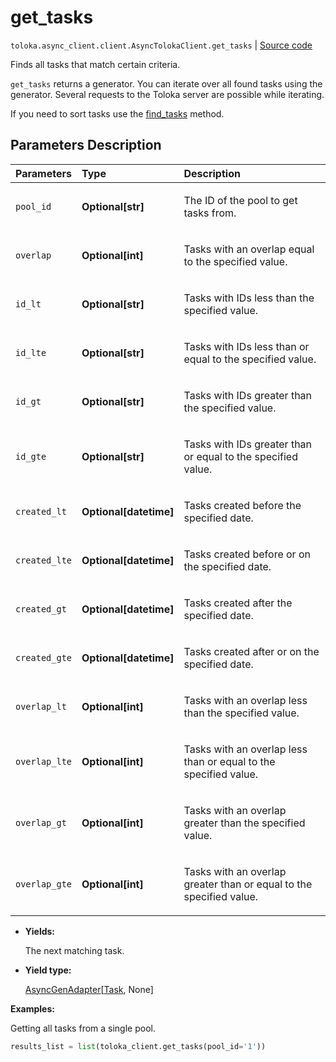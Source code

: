 # get_tasks
`toloka.async_client.client.AsyncTolokaClient.get_tasks` | [Source code](https://github.com/Toloka/toloka-kit/blob/v1.1.0.post1/src/client/__init__.py#L0)

Finds all tasks that match certain criteria.


`get_tasks` returns a generator. You can iterate over all found tasks using the generator. Several requests to the Toloka server are possible while iterating.

If you need to sort tasks use the [find_tasks](toloka.client.TolokaClient.find_tasks.md) method.

## Parameters Description

| Parameters | Type | Description |
| :----------| :----| :-----------|
`pool_id`|**Optional\[str\]**|<p>The ID of the pool to get tasks from.</p>
`overlap`|**Optional\[int\]**|<p>Tasks with an overlap equal to the specified value.</p>
`id_lt`|**Optional\[str\]**|<p>Tasks with IDs less than the specified value.</p>
`id_lte`|**Optional\[str\]**|<p>Tasks with IDs less than or equal to the specified value.</p>
`id_gt`|**Optional\[str\]**|<p>Tasks with IDs greater than the specified value.</p>
`id_gte`|**Optional\[str\]**|<p>Tasks with IDs greater than or equal to the specified value.</p>
`created_lt`|**Optional\[datetime\]**|<p>Tasks created before the specified date.</p>
`created_lte`|**Optional\[datetime\]**|<p>Tasks created before or on the specified date.</p>
`created_gt`|**Optional\[datetime\]**|<p>Tasks created after the specified date.</p>
`created_gte`|**Optional\[datetime\]**|<p>Tasks created after or on the specified date.</p>
`overlap_lt`|**Optional\[int\]**|<p>Tasks with an overlap less than the specified value.</p>
`overlap_lte`|**Optional\[int\]**|<p>Tasks with an overlap less than or equal to the specified value.</p>
`overlap_gt`|**Optional\[int\]**|<p>Tasks with an overlap greater than the specified value.</p>
`overlap_gte`|**Optional\[int\]**|<p>Tasks with an overlap greater than or equal to the specified value.</p>

* **Yields:**

  The next matching task.

* **Yield type:**

  [AsyncGenAdapter](toloka.util.async_utils.AsyncGenAdapter.md)\[[Task](toloka.client.task.Task.md), None\]

**Examples:**

Getting all tasks from a single pool.

```python
results_list = list(toloka_client.get_tasks(pool_id='1'))
```
